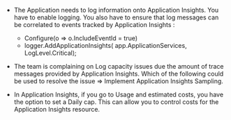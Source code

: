 - The Application needs to log information onto Application Insights. You have to enable logging. You also have to ensure that log messages can be correlated to events tracked by Application Insights :
   - Configure(o =>  o.IncludeEventId = true)
   - logger.AddApplicationInsights( app.ApplicationServices, LogLevel.Critical);

- The team is complaining on Log capacity issues due the amount of trace messages provided by Application Insights. Which of the following could be used to resolve the issue
  => Implement Application Insights Sampling.

- In Application Insights, if you go to Usage and estimated costs, you have the option to set a Daily cap. This can allow you to control costs for the Application Insights resource.